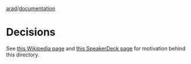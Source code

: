 [arad](../../../../)/[documentation](../)

# Decisions

See [this Wikipedia page](https://en.wikipedia.org/wiki/Architectural_decision)
and [this SpeakerDeck page](https://speakerdeck.com/vanto/a-brief-introduction-to-architectural-decision-records)
for motivation behind this directory.
